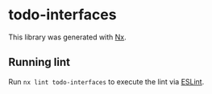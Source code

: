 # todo-interfaces

This library was generated with [Nx](https://nx.dev).

## Running lint

Run `nx lint todo-interfaces` to execute the lint via [ESLint](https://eslint.org/).
